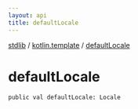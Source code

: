 ```yaml
---
layout: api
title: defaultLocale
---
```

[stdlib](../index.md) / [kotlin.template](index.md) / [defaultLocale](defaultLocale.md)

# defaultLocale

```
public val defaultLocale: Locale
```

